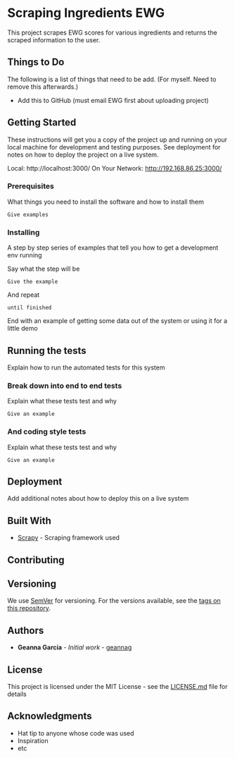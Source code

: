 # Scraping Ingredients EWG

This project scrapes EWG scores for various ingredients and returns the scraped information to the user.

## Things to Do

The following is a list of things that need to be add. (For myself. Need to remove this afterwards.)

* Add this to GitHub (must email EWG first about uploading project)

## Getting Started

These instructions will get you a copy of the project up and running on your local machine for development and testing purposes. See deployment for notes on how to deploy the project on a live system.

  Local:            http://localhost:3000/
  On Your Network:  http://192.168.86.25:3000/

### Prerequisites

What things you need to install the software and how to install them

```
Give examples
```

### Installing

A step by step series of examples that tell you how to get a development env running

Say what the step will be

```
Give the example
```

And repeat

```
until finished
```

End with an example of getting some data out of the system or using it for a little demo

## Running the tests

Explain how to run the automated tests for this system

### Break down into end to end tests

Explain what these tests test and why

```
Give an example
```

### And coding style tests

Explain what these tests test and why

```
Give an example
```

## Deployment

Add additional notes about how to deploy this on a live system

## Built With

* [Scrapy](https://scrapy.org/) - Scraping framework used

## Contributing

<!-- Please read [CONTRIBUTING.md](https://gist.github.com/geannag/blurb) for details on our code of conduct, and the process for submitting pull requests to us. -->

## Versioning

We use [SemVer](http://semver.org/) for versioning. For the versions available, see the [tags on this repository](https://github.com/your/project/tags). 

## Authors

* **Geanna Garcia** - *Initial work* - [geannag](https://github.com/geannag) 
<!-- I need to double check what my thingy was -->

## License

This project is licensed under the MIT License - see the [LICENSE.md](LICENSE.md) file for details

## Acknowledgments

* Hat tip to anyone whose code was used
* Inspiration
* etc
